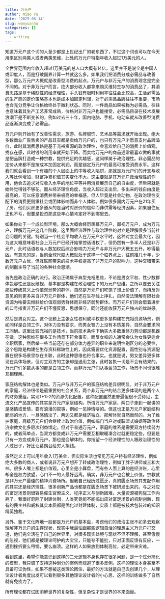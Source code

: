 ```yaml
---
title: 万元户
author: Miao Yu
date: '2025-06-14'
slug: wanyuanhu
categories: []
tags:
  - writing
---
```


知道万元户这个词的人至少都是上世纪出厂的老东西了，不过这个词也可以在今天用来区别两类人或者两类思维，此处的万元户特指年收入超过1万美元的人。

全世界范围内年收入超过1万美元的总人口大概有14亿，这里并不是说全是中国人或印度人，而是打破国界计算一共就这么多。如果我们把消费分成必需品与改善型，那么万元户大概就是改善型消费的起点，万元户与非万元户的消费理念是完全不同的。对于非万元户而言，绝大部分收入都拿来购买维持生存的消费品了，其消费思路是基于稀缺性的经济理性，手头钱有限时利用率往往会比较高，生活必需品的生产商的定价策略基本也是成本加固定利润，对于必需品品牌往往不重要，市场也会充分竞争让价格始终处于微利状态。同时，一件商品如果被称为必需品，往往也意味着其生产工艺非常成熟，价格对非万元户也能接受，必需品目录在技术发展浪潮下是不断变长的，例如过去三十年，国内电脑、手机、电动车就从改善型消费品逐渐演变成了必需品。

万元户则开始有了改善性需求，旅游、名牌服饰、艺术品等需求就开始出现。绝大多数商业广告售卖的产品其实都是卖给万元户的，也只有万元户才愿意支付品牌溢价，此时其消费思路是基于充裕资源的政治理性，会喜欢给自己的消费上价值观，找存在感，此时钱的利用率就开始下降。而卖给万元户的商品通常最喜欢做的事就是把品牌打造成一种宗教，提供充足的优越感，这同样属于政治理性。非必需品的定价从来都不是按成本加固定利润，而是锚定万元户的最高可接受消费水平。这样我们就会看到一个有趣的个人层面上的中等收入陷阱，那就是万元户们的开支与收入等比例增加，财富净累积值其实变化不大。这主要就是其万元户政治理性的作用，他会去追求对应收入水平的地位平等并用消费展示自己的自由度，但后果就是始终觉得钱不够花。而从经济理性角度，当收入超过支出后，多出来的钱自由度是最高的，可以任意消费并带来极高的幸福感，但人毕竟是社会动物，在政治理性支配下的消费更侧重社会或团体影响而非个人体验。例如很多国内万元户在21年买了房，他们买房更多遵从的是当时对房价的信仰而非供需等经济因素，如果自住反正也不亏，但要是投资那这些年心情肯定好不到哪里去。

如果你处于一个成长型环境，那么大概会经历羡慕万元户，鄙视万元户，成为万元户，理解万元户这几个阶段。这里面经济理性与政治理性的对立是理解很多当前社会问题的关键。特别当一个社会平均收入在万元户水平时，这种对立会最大化，因为这大概意味着社会上万元户已经开始掌控话语权了，但仍然有一多半人还是非万元户，此时话语权与人数加权后综合影响力万元户与非万元户大概五五开，吵得最凶。有意思的是，当前全球尺度大概就处于这样一个临界点上，往前推几十年，少数万元户占优，但互联网带来的技术平权提高了非万元户的影响力，这种交错带来的制衡主导了当前的各种社会思潮。

首先是政治正确的流行。政治正确属于典型充裕思维，不论是男女平权、性少数群体包容性还是反歧视，基本都是构建在政治理性下的万元户思维。之所以要去关注那些传统意义上价值观弱势的群体，自然是万元户们吃饱了想上价值了，而持反对意见的则更多来自非万元户群体，他们还在生存线上挣扎，自然没法理解有限社会资源为啥要去倾斜给价值观弱势群体而非经济弱势群体。而万元户们则会借着进步的口号指责非万元户们不懂反思，思想保守，同时还能收获万元户独占的优越感。

然后是男女对立。这个议题上主张女性权利或平权更多是构建在充裕资源场景，例如同样是白领工作，对体力没有要求，而男女智力上没有本质差异，自然会要求同工同酬。这里比较充裕的是技术，当前技术条件下确实大多数重体力劳动都是机器在做，这种思维在很多工作场景下符合事实。而反女权的人通常会认为女性更适合全职居家，然后举一些当前还存在部分体力差异的职业来说明性别区分的必要性，这个思路是构建在生存资料稀缺性上的，因此需要优化资源配置，而性别与资源配置在很多场景里存在关联，此时这种思维也符合事实。也就是说，男女差异更多体现在具体场景，但对立双方的主张却是通用主张，此时各执一词是不会有结果的。万元户们多数从事的都是白领工作，而非万元户们从事蓝领工作，场景不同也很难互相理解。

家庭结构解体也是类似。万元户与非万元户的家庭结构差异很明显，对于非万元户的家庭，经济纽带是最重要的社会关系，两个非万元户的结合更多体现的是两个人的财务重组，实现1+1>2的资源优化配置，这种配置虽然更普遍但很不受待见，主流文化产品宣传的其实是万元户家庭结构。所谓万元户家庭，两口子走到一起讲的是感情或爱情，要有浪漫的叙事，例如一见钟情啥的。但这也正是万元户家庭结构脆弱的地方，一旦感情淡了，两边又都是经济独立，那解体就自然而然的。为了维护家庭，高级万元户们会继续上政治价值，例如搞门当户对或联盟式婚姻等政治经济宗教文化多层次利益绑定。但对于普通万元户，家庭的维系是需要双方持续努力的，或者简单点，当双方都变成非万元户需要互相取暖凑合过就更稳定些，但要是只有一方变成非万元户，那也是会解体的。你指望一个经济理性的人跟政治理性的人过日子，好比让葛朗台给穷人捐钱。

虽然定义上可以用年收入1万美金，但实际生活也常见万元户持有经济理性，例如绝大多数的商人，或者说非万元户想开了转成政治理性，例如丁胖子讲师或三和大神。很多人嘴上都是价值观，心里全是小算盘，而有些人面上算的是经济账，心里却全是权力欲望，心口不一的人最好远离。确实，非万元户也会被上价值，宗教就是非万元户最佳的精神消费场所。但我自己经历过匮乏，真的匮乏场景其支配作用的其实还是经济理性，很多创新产品也都是在匮乏场景下被研发出来的。与之对应的富足场景则很容易催生官僚主义、程序正义与创新困难，大量资源被狗屁工作内耗了。我很好奇除了封建体制，人类究竟能不能搞出应对富足场景的机制创新，现有的民主共和威权其实本质都是优化过封建体制，实质上都是被技术包装过的知识精英独裁。

另外，鉴于文化阵地一般都是万元户的基本盘，考虑他们的政治主张不如多去观察理解非万元户的生存现状，现实中我最怕跟那些逻辑自洽的理想主义万元户打交道，他们完全活在了自己的世界里，对很多现实处境与现状不但不理解，甚至傲慢的忽视，他们都是被理论呵护的大宝宝，只能夸不能批，只对正面反馈有反应，一遇到挫折要么甩锅，要么崩溃。这样的人如果放到体制高位，必定带来灾难。

看到这里，希望你能意识到这样的二元逻辑本身也存在很多问题，是一个过分简化的模型，我只调了支持这种划分的案例而规避了很多反例。这样的理论本身甚至不具备可证伪性，如果不想被这类理论困住，最好的方法就是自己去创建几个，从理论设计者角度出发可以看到很多其他理论设计者的小心思，这样的训练做多了自然就有免疫力了。

所有理论都在试图消解世界的复杂性，但复杂性才是世界的本来面目。
